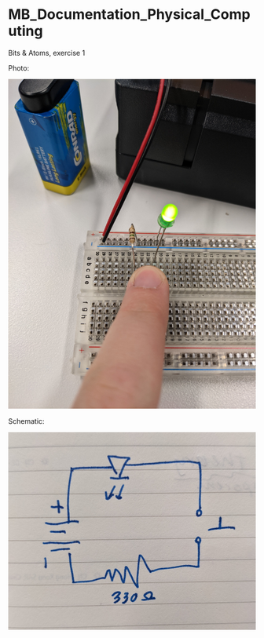 # MB_Documentation_Physical_Computing

Bits & Atoms, exercise 1

Photo:

![Bits_Atoms_1_1](images/Bits_Atoms_1_1.jpeg)

Schematic:

![Bits_Atoms_1_2](images/Bits_Atoms_1_2.jpeg)
